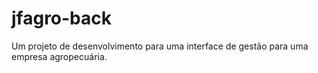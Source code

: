 # jfagro-back
Um projeto de desenvolvimento para uma interface de gestão para uma empresa agropecuária.
